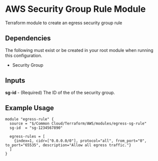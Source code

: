 # AWS Security Group Rule Module
Terraform module to create an egress security group rule
  
## Dependencies  
The following must exist or be created in your root module when running this configuration.  
- Security Group
  
## Inputs  
**sg-id** - (Required) The ID of the of the security group.  
  
## Example Usage  
  
``` 
module "egress-rule" {
  source = "$/Common Cloud/Terraform/AWS/modules/egress-sg-rule"
  sg-id  = "sg-1234567890"

  egress-rules = [
    {index=1, cidr=["0.0.0.0/0"], protocol="all", from_port="0", to_port="65535", description="Allow all egress traffic."}
  ]
}
```